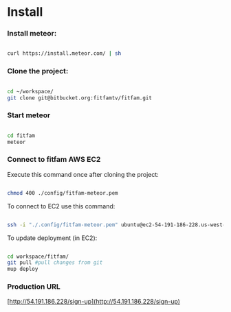 # Install

### Install meteor:

```bash

curl https://install.meteor.com/ | sh

```

### Clone the project:

```bash

cd ~/workspace/
git clone git@bitbucket.org:fitfamtv/fitfam.git

```

### Start meteor

```bash

cd fitfam
meteor

```


### Connect to fitfam AWS EC2

Execute this command once after cloning the project:
```bash

chmod 400 ./config/fitfam-meteor.pem

```
To connect to EC2 use this command:
```bash

ssh -i "./.config/fitfam-meteor.pem" ubuntu@ec2-54-191-186-228.us-west-2.compute.amazonaws.com

```

To update deployment (in EC2):

```bash

cd workspace/fitfam/
git pull #pull changes from git
mup deploy

```

### Production URL
[http://54.191.186.228/sign-up](http://54.191.186.228/sign-up)